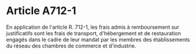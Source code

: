 # Article A712-1

En application de l'article R. 712-1, les frais admis à remboursement sur justificatifs sont les frais de transport, d'hébergement et de restauration engagés dans le cadre de leur mandat par les membres         des établissements du réseau des chambres de commerce et d'industrie.
